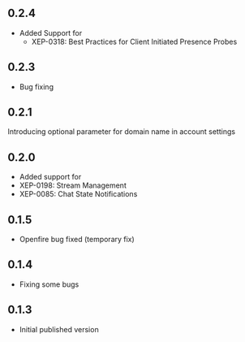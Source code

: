 ## 0.2.4

- Added Support for
  - XEP-0318: Best Practices for Client Initiated Presence Probes

## 0.2.3

- Bug fixing

## 0.2.1

Introducing optional parameter for domain name in account settings 

## 0.2.0

- Added support for
 - XEP-0198: Stream Management
 - XEP-0085: Chat State Notifications

## 0.1.5

- Openfire bug fixed (temporary fix)

## 0.1.4

- Fixing some bugs

## 0.1.3

- Initial published version
